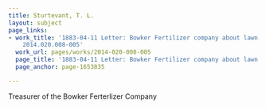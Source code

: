 ```yaml
---
title: Sturtevant, T. L.
layout: subject
page_links:
- work_title: '1883-04-11 Letter: Bowker Fertilizer company about lawn dressings,
    2014.020.008-005'
  work_url: pages/works/2014-020-008-005
  page_title: '1883-04-11 Letter: Bowker Fertilizer company about lawn dressings'
  page_anchor: page-1653835

---
```

<p>Treasurer of the Bowker Ferterlizer Company </p>
